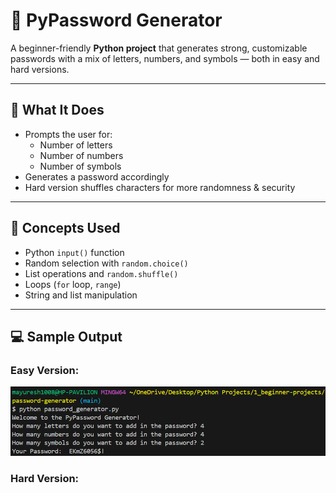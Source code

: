 # 🔐 PyPassword Generator

A beginner-friendly **Python project** that generates strong, customizable passwords with a mix of letters, numbers, and symbols — both in easy and hard versions.

---

## 🚀 What It Does

- Prompts the user for:
  - Number of letters
  - Number of numbers
  - Number of symbols
- Generates a password accordingly
- Hard version shuffles characters for more randomness & security

---

## 🧠 Concepts Used

- Python `input()` function  
- Random selection with `random.choice()`  
- List operations and `random.shuffle()`  
- Loops (`for` loop, `range`)  
- String and list manipulation

---

## 💻 Sample Output

### Easy Version: 

![image](images/image1.png)

### Hard Version:

